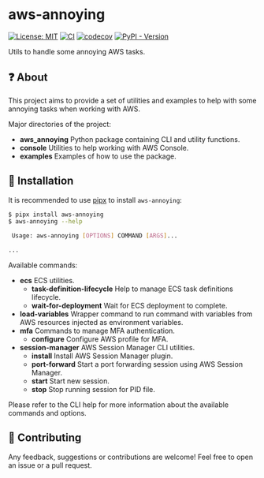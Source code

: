 # aws-annoying

[![License: MIT](https://img.shields.io/badge/License-MIT-yellow.svg)](https://opensource.org/licenses/MIT)
[![CI](https://github.com/lasuillard/aws-annoying/actions/workflows/ci.yaml/badge.svg)](https://github.com/lasuillard/aws-annoying/actions/workflows/ci.yaml)
[![codecov](https://codecov.io/gh/lasuillard/aws-annoying/graph/badge.svg?token=gbcHMVVz2k)](https://codecov.io/gh/lasuillard/aws-annoying)
[![PyPI - Version](https://img.shields.io/pypi/v/aws-annoying)](https://pypi.org/project/aws-annoying/)

Utils to handle some annoying AWS tasks.

## ❓ About

This project aims to provide a set of utilities and examples to help with some annoying tasks when working with AWS.

Major directories of the project:

- **aws_annoying** Python package containing CLI and utility functions.
- **console** Utilities to help working with AWS Console.
- **examples** Examples of how to use the package.

## 🚀 Installation

It is recommended to use [pipx](https://pipx.pypa.io/stable/) to install `aws-annoying`:

```bash
$ pipx install aws-annoying
$ aws-annoying --help

 Usage: aws-annoying [OPTIONS] COMMAND [ARGS]...

...
```

Available commands:

- **ecs** ECS utilities.
  - **task-definition-lifecycle** Help to manage ECS task definitions lifecycle.
  - **wait-for-deployment** Wait for ECS deployment to complete.
- **load-variables** Wrapper command to run command with variables from AWS resources injected as environment variables.
- **mfa** Commands to manage MFA authentication.
  - **configure** Configure AWS profile for MFA.
- **session-manager** AWS Session Manager CLI utilities.
  - **install** Install AWS Session Manager plugin.
  - **port-forward** Start a port forwarding session using AWS Session Manager.
  - **start** Start new session.
  - **stop** Stop running session for PID file.

Please refer to the CLI help for more information about the available commands and options.

## 💖 Contributing

Any feedback, suggestions or contributions are welcome! Feel free to open an issue or a pull request.
